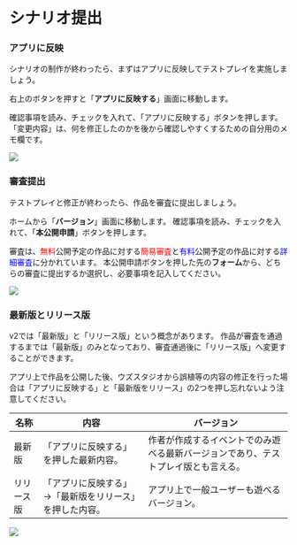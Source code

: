# シナリオ提出

### アプリに反映

シナリオの制作が終わったら、まずはアプリに反映してテストプレイを実施しましょう。

右上のボタンを押すと「**アプリに反映する**」画面に移動します。

確認事項を読み、チェックを入れて、「アプリに反映する」ボタンを押します。
「変更内容」は、何を修正したのかを後から確認しやすくするための自分用のメモ欄です。

![](../../images/submit1.png)


### 審査提出

テストプレイと修正が終わったら、作品を審査に提出しましょう。

ホームから「**バージョン**」画面に移動します。
確認事項を読み、チェックを入れて、「**本公開申請**」ボタンを押します。

審査は、<font color="Red">無料</font>公開予定の作品に対する<font color="Red">簡易審査</font>と<font color="Blue">有料</font>公開予定の作品に対する<font color="Blue">詳細審査</font>に分かれています。
本公開申請ボタンを押した先の**フォーム**から、どちらの審査に提出するか選択し、必要事項を記入してください。

![](../../images/submit2.png)


### 最新版とリリース版

v2では「最新版」と「リリース版」という概念があります。
作品が審査を通過するまでは「最新版」のみとなっており、審査通過後に「リリース版」へ変更することができます。

アプリ上で作品を公開した後、ウズスタジオから誤植等の内容の修正を行った場合は「アプリに反映する」と「最新版をリリース」の2つを押し忘れないよう注意してください。

| 名称                 | 内容                          | バージョン            |
| -------------------- | ----------------------------- | ------------------------------------- |
| 最新版 | 「アプリに反映する」を押した最新内容。  | 作者が作成するイベントでのみ遊べる最新バージョンであり、テストプレイ版とも言える。 |
| リリース版 | 「アプリに反映する」→「最新版をリリース」を押した内容。  | アプリ上で一般ユーザーも遊べるバージョン。       |

![](../../images/submit3.png)